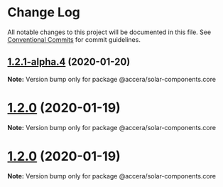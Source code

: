 # Change Log

All notable changes to this project will be documented in this file.
See [Conventional Commits](https://conventionalcommits.org) for commit guidelines.

## [1.2.1-alpha.4](https://github.com/accera-tech/solar-components/compare/v1.2.0...v1.2.1-alpha.4) (2020-01-20)

**Note:** Version bump only for package @accera/solar-components.core






# [1.2.0](https://github.com/accera-tech/solar-components/compare/v1.1.11...v1.2.0) (2020-01-19)

**Note:** Version bump only for package @accera/solar-components.core





# [1.2.0](https://github.com/accera-tech/solar-components/compare/v1.1.11...v1.2.0) (2020-01-19)

**Note:** Version bump only for package @accera/solar-components.core
